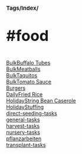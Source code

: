# <p style='font-size: 15px;'>Tags/Index/</p>
# <p style='font-size: 40px;'>#food</p>

<a href='bulkbuffalo_tubes.html'>BulkBuffalo Tubes</a> \
<a href='bulkmeatballs.html'>BulkMeatballs</a> \
<a href='bulktaquitos.html'>BulkTaquitos</a> \
<a href='bulktomato_sauce.html'>BulkTomato Sauce</a> \
<a href='burgers.html'>Burgers</a> \
<a href='dailyfried_rice.html'>DailyFried Rice</a> \
<a href='holidaystring_bean_caserole.html'>HolidayString Bean Caserole</a> \
<a href='holidaystuffing.html'>HolidayStuffing</a> \
<a href='direct-seeding-tasks.html'>direct-seeding-tasks</a> \
<a href='general-tasks.html'>general-tasks</a> \
<a href='harvest-tasks.html'>harvest-tasks</a> \
<a href='nursery-tasks.html'>nursery-tasks</a> \
<a href='pflanzarbeiten.html'>pflanzarbeiten</a> \
<a href='transplant-tasks.html'>transplant-tasks</a>
